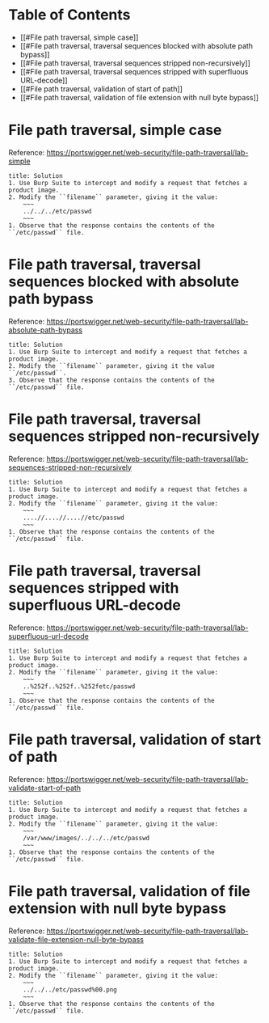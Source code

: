 # Table of Contents

- [[#File path traversal, simple case]]
- [[#File path traversal, traversal sequences blocked with absolute path bypass]]
- [[#File path traversal, traversal sequences stripped non-recursively]]
- [[#File path traversal, traversal sequences stripped with superfluous URL-decode]]
- [[#File path traversal, validation of start of path]]
- [[#File path traversal, validation of file extension with null byte bypass]]

# File path traversal, simple case
Reference: https://portswigger.net/web-security/file-path-traversal/lab-simple

```ad-done
title: Solution
1. Use Burp Suite to intercept and modify a request that fetches a product image.
2. Modify the ``filename`` parameter, giving it the value:
	~~~
	../../../etc/passwd
	~~~
1. Observe that the response contains the contents of the ``/etc/passwd`` file.
```

# File path traversal, traversal sequences blocked with absolute path bypass
Reference: https://portswigger.net/web-security/file-path-traversal/lab-absolute-path-bypass

```ad-done
title: Solution
1. Use Burp Suite to intercept and modify a request that fetches a product image.
2. Modify the ``filename`` parameter, giving it the value ``/etc/passwd``.
3. Observe that the response contains the contents of the ``/etc/passwd`` file.
```

# File path traversal, traversal sequences stripped non-recursively
Reference: https://portswigger.net/web-security/file-path-traversal/lab-sequences-stripped-non-recursively

```ad-done
title: Solution
1. Use Burp Suite to intercept and modify a request that fetches a product image.
2. Modify the ``filename`` parameter, giving it the value:
	~~~
	....//....//....//etc/passwd
	~~~
1. Observe that the response contains the contents of the ``/etc/passwd`` file.
```

# File path traversal, traversal sequences stripped with superfluous URL-decode
Reference: https://portswigger.net/web-security/file-path-traversal/lab-superfluous-url-decode

```ad-done
title: Solution
1. Use Burp Suite to intercept and modify a request that fetches a product image.
2. Modify the ``filename`` parameter, giving it the value:
	~~~
	..%252f..%252f..%252fetc/passwd
	~~~
1. Observe that the response contains the contents of the ``/etc/passwd`` file.
```

# File path traversal, validation of start of path
Reference: https://portswigger.net/web-security/file-path-traversal/lab-validate-start-of-path

```ad-done
title: Solution
1. Use Burp Suite to intercept and modify a request that fetches a product image.
2. Modify the ``filename`` parameter, giving it the value:
	~~~
	/var/www/images/../../../etc/passwd
	~~~
1. Observe that the response contains the contents of the ``/etc/passwd`` file.
```

# File path traversal, validation of file extension with null byte bypass
Reference: https://portswigger.net/web-security/file-path-traversal/lab-validate-file-extension-null-byte-bypass

```ad-done
title: Solution
1. Use Burp Suite to intercept and modify a request that fetches a product image.
2. Modify the ``filename`` parameter, giving it the value:
	~~~
	../../../etc/passwd%00.png
	~~~
1. Observe that the response contains the contents of the ``/etc/passwd`` file.
```
